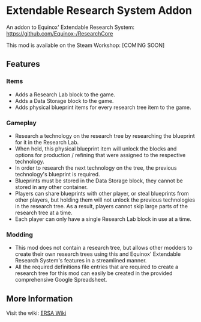 # Extendable Research System Addon
An addon to Equinox' Extendable Research System: https://github.com/Equinox-/ResearchCore

This mod is available on the Steam Workshop: [COMING SOON]

## Features
### Items
* Adds a Research Lab block to the game.
* Adds a Data Storage block to the game.
* Adds physical blueprint items for every research tree item to the game.

### Gameplay
* Research a technology on the research tree by researching the blueprint for it in the Research Lab.
* When held, this physical blueprint item will unlock the blocks and options for production / refining that were assigned to the respective technology.
* In order to research the next technology on the tree, the previous technology's blueprint is required.
* Blueprints must be stored in the Data Storage block, they cannot be stored in any other container.
* Players can share blueprints with other player, or steal blueprints from other players, but holding them will not unlock the previous technologies in the research tree. As a result, players cannot skip large parts of the research tree at a time.
* Each player can only have a single Research Lab block in use at a time.

### Modding
* This mod does not contain a research tree, but allows other modders to create their own research trees using this and Equinox' Extendable Research System's features in a streamlined manner.
* All the required definitions file entries that are required to create a research tree for this mod can easily be created in the provided comprehensive Google Spreadsheet.

## More Information
Visit the wiki: [ERSA Wiki](https://github.com/enenra/ersa/wiki)
